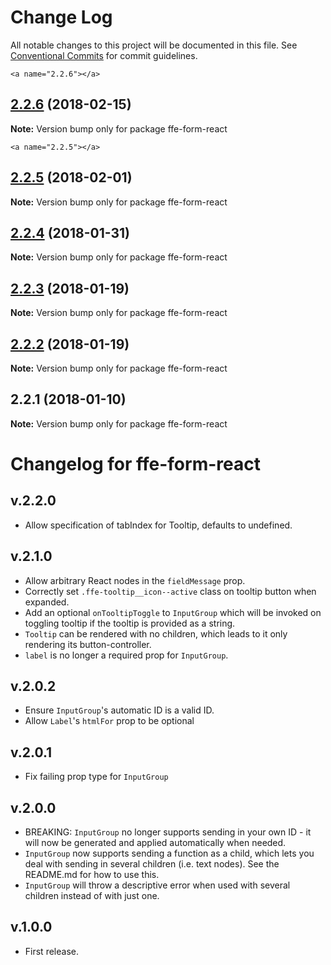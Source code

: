 # Change Log

All notable changes to this project will be documented in this file.
See [Conventional Commits](https://conventionalcommits.org) for commit guidelines.

    <a name="2.2.6"></a>
## [2.2.6](***REMOVED***) (2018-02-15)




**Note:** Version bump only for package ffe-form-react

    <a name="2.2.5"></a>
## [2.2.5](***REMOVED***) (2018-02-01)




**Note:** Version bump only for package ffe-form-react

  <a name="2.2.4"></a>
## [2.2.4](***REMOVED***) (2018-01-31)




**Note:** Version bump only for package ffe-form-react

<a name="2.2.3"></a>
## [2.2.3](***REMOVED***) (2018-01-19)




**Note:** Version bump only for package ffe-form-react

<a name="2.2.2"></a>
## [2.2.2](***REMOVED***) (2018-01-19)




**Note:** Version bump only for package ffe-form-react

<a name="2.2.1"></a>

## 2.2.1 (2018-01-10)

**Note:** Version bump only for package ffe-form-react

# Changelog for ffe-form-react

## v.2.2.0

* Allow specification of tabIndex for Tooltip, defaults to undefined.

## v.2.1.0

* Allow arbitrary React nodes in the `fieldMessage` prop.
* Correctly set `.ffe-tooltip__icon--active` class on tooltip button when expanded.
* Add an optional `onTooltipToggle` to `InputGroup` which will be invoked on toggling tooltip if the tooltip is
provided as a string.
* `Tooltip` can be rendered with no children, which leads to it only rendering its button-controller.
* `label` is no longer a required prop for `InputGroup`.

## v.2.0.2

* Ensure `InputGroup`'s automatic ID is a valid ID.
* Allow `Label`'s `htmlFor` prop to be optional

## v.2.0.1

* Fix failing prop type for `InputGroup`

## v.2.0.0

* BREAKING: `InputGroup` no longer supports sending in your own ID - it will now be generated
and applied automatically when needed.
* `InputGroup` now supports sending a function as a child, which lets you deal with sending in
several children (i.e. text nodes). See the README.md for how to use this.
* `InputGroup` will throw a descriptive error when used with several children instead of
with just one.

## v.1.0.0

* First release.
